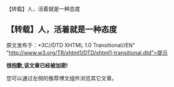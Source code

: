【转载】人，活着就是一种态度
## 【转载】人，活着就是一种态度

 原文发布于：*3C//DTD XHTML 1.0 Transitional//EN" "http://www.w3.org/TR/xhtml1/DTD/xhtml1-transitional.dtd">提示

**很抱歉,该文章已经被加密!**

您可以通过左侧的推荐博文组件浏览其它文章。